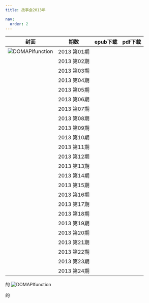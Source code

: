 ```yaml
---
title: 故事会2013年

nav:
  order: 2
---
```

| 封面 |     期数     | epub下载 | pdf下载 |
| :--: | :----------: | -------- | ------- |
|  ![DOMAPIfunction](../../../public/images/DOMAPIfunction-1599047653940-16411082540996.png)  | 2013 第01期 |          |         |
|      | 2013 第02期 |          |         |
|      | 2013 第03期 |          |         |
|      | 2013 第04期 |          |         |
|      | 2013 第05期 |          |         |
|      | 2013 第06期 |          |         |
|      | 2013 第07期 |          |         |
|      | 2013 第08期 |          |         |
|      | 2013 第09期 |          |         |
|      | 2013 第10期 |          |         |
|      | 2013 第11期 |          |         |
|      | 2013 第12期 |          |         |
|      | 2013 第13期 |          |         |
|      | 2013 第14期 |          |         |
|      | 2013 第15期 |          |         |
|      | 2013 第16期 |          |         |
|      | 2013 第17期 |          |         |
|      | 2013 第18期 |          |         |
|      | 2013 第19期 |          |         |
|      | 2013 第20期 |          |         |
|      | 2013 第21期 |          |         |
|      | 2013 第22期 |          |         |
|      | 2013 第23期 |          |         |
|      | 2013 第24期 |          |         |

的
![DOMAPIfunction](../../../public/images/DOMAPIfunction-1599047653940-16411082540996.png)

的
